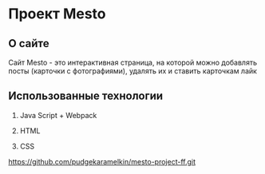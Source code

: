 
# **Проект Mesto**

## **О сайте**

Сайт Mesto - это интерактивная страница, на которой можно добавлять посты (карточки с фотографиями), удалять их и ставить карточкам лайк

## **Использованные технологии**

1. Java Script + Webpack

2. HTML

3. CSS

https://github.com/pudgekaramelkin/mesto-project-ff.git
